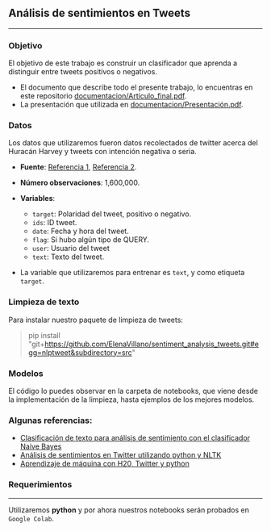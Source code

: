 ## Análisis de sentimientos en Tweets
________________

### Objetivo

El objetivo de este trabajo es construir un clasificador que aprenda a distinguir entre tweets positivos o negativos. 

- El documento que describe todo el presente trabajo, lo encuentras en este repositorio [documentacion/Artículo_final.pdf](https://github.com/ElenaVillano/sentiment_analysis_tweets/blob/main/documentacion/Art%C3%ADculo_final.pdf).
- La presentación que utilizada en [documentacion/Presentación.pdf](https://github.com/ElenaVillano/sentiment_analysis_tweets/blob/main/documentacion/Presentaci%C3%B3n.pdf). 

### Datos

Los datos que utilizaremos fueron datos recolectados de twitter acerca del Huracán Harvey y tweets con intención negativa o seria.
- **Fuente**: [Referencia 1](https://www.linkedin.com/pulse/social-machine-learning-h2o-twitter-python-marios-michailidis/), [Referencia 2](https://www.kaggle.com/kazanova/sentiment140).
- **Número observaciones**: 1,600,000.
- **Variables**:
	- `target`: Polaridad del tweet, positivo o negativo.
	- `ids`: ID tweet.
	- `date`: Fecha y hora del tweet.
	- `flag`: Si hubo algún tipo de QUERY.
	- `user`: Usuario del tweet
	- `text`: Texto del tweet.

- La variable que utilizaremos para entrenar es `text`, y como etiqueta `target`.

### Limpieza de texto

Para instalar nuestro paquete de limpieza de tweets:
> pip install "git+https://github.com/ElenaVillano/sentiment_analysis_tweets.git#egg=nlptweet&subdirectory=src"

### Modelos

El código lo puedes observar en la carpeta de notebooks, que viene desde la implementación de la limpieza, hasta ejemplos de los mejores modelos. 

### Algunas referencias:
- [Clasificación de texto para análisis de sentimiento con el clasificador Naive Bayes](https://streamhacker.com/2010/05/10/text-classification-sentiment-analysis-naive-bayes-classifier/)
- [Análisis de sentimientos en Twitter utilizando python y NLTK](http://www.laurentluce.com/posts/twitter-sentiment-analysis-using-python-and-nltk/)
- [Aprendizaje de máquina con H20, Twitter y python](https://www.linkedin.com/pulse/social-machine-learning-h2o-twitter-python-marios-michailidis/)

### Requerimientos
________________

Utilizaremos **python** y por ahora nuestros notebooks serán probados en `Google Colab`.




